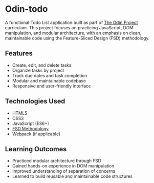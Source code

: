 # Odin-todo

A functional Todo List application built as part of [The Odin Project](https://www.theodinproject.com/lessons/node-path-javascript-todo-list) curriculum. This project focuses on practicing JavaScript, DOM manipulation, and modular architecture, with an emphasis on clean, maintainable code using the Feature-Sliced Design (FSD) methodology.

## Features

- Create, edit, and delete tasks  
- Organize tasks by project  
- Track due dates and task completion  
- Modular and maintainable codebase  
- Responsive and user-friendly interface  

## Technologies Used

- HTML5  
- CSS3  
- JavaScript (ES6+)  
- [FSD Methodology](https://feature-sliced.design/)  
- Webpack (if applicable)  

## Learning Outcomes

- Practiced modular architecture through FSD  
- Gained hands-on experience in DOM manipulation  
- Improved understanding of separation of concerns  
- Learned to build reusable and maintainable code structures  


